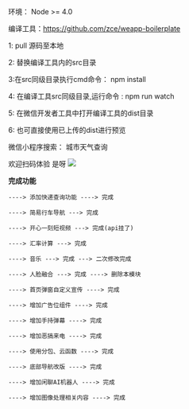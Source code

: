 环境： Node >= 4.0

编译工具：https://github.com/zce/weapp-boilerplate 


1: pull 源码至本地

2: 替换编译工具内的src目录

3:在src同级目录执行cmd命令： npm install 

4: 在编译工具src同级目录,运行命令 : npm run watch 

5: 在微信开发者工具中打开编译工具的dist目录

6: 也可直接使用已上传的dist进行预览

微信小程序搜索： 城市天气查询

欢迎扫码体验   是呀
![](code.jpg)

**完成功能** 
```
----> 添加快递查询功能 ----> 完成

----> 简易行车导航 ---> 完成

----> 开心一刻短视频 ---> 完成(api挂了)

----> 汇率计算 ---> 完成

----> 音乐 ---> 完成 ---> 二次修改完成

----> 人脸融合 ---> 完成 ----> 删除本模块

----> 首页弹窗自定义宣传 ----> 完成

----> 增加广告位组件 ----> 完成

----> 增加手持弹幕 ----> 完成

----> 增加恶搞来电 ----> 完成

----> 使用分包、云函数 ----> 完成

----> 底部导航改版 ----> 完成

----> 增加闲聊AI机器人 ----> 完成

----> 增加图像处理相关内容 ----> 完成
```